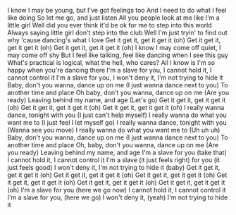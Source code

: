 I know I may be young, but I've got feelings too
And I need to do what I feel like doing
So let me go, and just listen
All you people look at me like I'm a little girl
Well did you ever think it'd be ok for me to step into this world
Always saying little girl don't step into the club
Well I'm just tryin' to find out why 'cause dancing's what I love
Get it get it, get it get it (oh)
Get it get it, get it get it (oh)
Get it get it, get it get it (oh)
I know I may come off quiet, I may come off shy
But I feel like talking, feel like dancing when I see this guy
What's practical is logical, what the hell, who cares?
All I know is I'm so happy when you're dancing there
I'm a slave for you, I cannot hold it, I cannot control it
I'm a slave for you, I won't deny it, I'm not trying to hide it
Baby, don't you wanna, dance up on me
(I just wanna dance next to you)
To another time and place
Oh baby, don't you wanna, dance up on me
(Are you ready)
Leaving behind my name, and age
(Let's go)
Get it get it, get it get it (oh)
Get it get it, get it get it (oh)
Get it get it, get it get it (oh)
I really wanna dance, tonight with you
(I just can't help myself)
I really wanna do what you want me to
(I just feel I let myself go)
I really wanna dance, tonight with you
(Wanna see you move)
I really wanna do what you want me to
(Uh uh uh)
Baby, don't you wanna, dance up on me
(I just wanna dance next to you)
To another time and place
Oh, baby, don't you wanna, dance up on me
(Are you ready)
Leaving behind my name, and age
I'm a slave for you (take that) I cannot hold it, I cannot control it
I'm a slave (it just feels right) for you (it just feels good)
I won't deny it, I'm not trying to hide it (baby)
Get it get it, get it get it (oh)
Get it get it, get it get it (oh)
Get it get it, get it get it (oh)
Get it get it, get it get it (oh)
Get it get it, get it get it (oh)
Get it get it, get it get it (oh)
I'm a slave for you (here we go now)
I cannot hold it, I cannot control it
I'm a slave for you, (here we go) I won't deny it, (yeah)
I'm not trying to hide it
